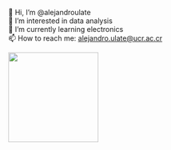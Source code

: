 👋 Hi, I’m @alejandroulate  
👀 I’m interested in data analysis  
🌱 I’m currently learning electronics  
📫 How to reach me: alejandro.ulate@ucr.ac.cr


<img height="180em" src="https://github-readme-stats.vercel.app/api?username=alejandroulate&show_icons=true&hide_border=true&&count_private=true&include_all_commits=true" />
